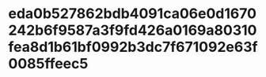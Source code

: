 # eda0b527862bdb4091ca06e0d1670242b6f9587a3f9fd426a0169a80310fea8d1b61bf0992b3dc7f671092e63f0085ffeec5